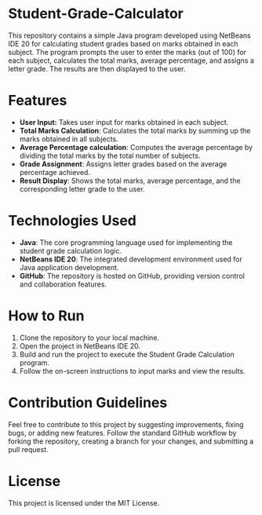 # Student-Grade-Calculator

This repository contains a simple Java program developed using NetBeans IDE 20 for calculating student grades based on marks obtained in each subject. The program prompts the user to enter the marks (out of 100) for each subject, calculates the total marks, average percentage, and assigns a letter grade. The results are then displayed to the user.

# Features
  * **User Input:** Takes user input for marks obtained in each subject.
  * **Total Marks Calculation**: Calculates the total marks by summing up the marks obtained in all subjects.
  * **Average Percentage calculation**: Computes the average percentage by dividing the total marks by the total number of subjects.
  * **Grade Assignment**: Assigns letter grades based on the average percentage achieved.
  * **Result Display**: Shows the total marks, average percentage, and the corresponding letter grade to the user.
# Technologies Used
  * **Java**: The core programming language used for implementing the student grade calculation logic.
  * **NetBeans IDE 20**: The integrated development environment used for Java application development.
  * **GitHub**: The repository is hosted on GitHub, providing version control and collaboration features.
  # How to Run
1. Clone the repository to your local machine.
2. Open the project in NetBeans IDE 20.
3. Build and run the project to execute the Student Grade Calculation program.
4. Follow the on-screen instructions to input marks and view the results.
# Contribution Guidelines
Feel free to contribute to this project by suggesting improvements, fixing bugs, or adding new features. Follow the standard GitHub workflow by forking the repository, creating a branch for your changes, and submitting a pull request.

# License
This project is licensed under the MIT License.

 
